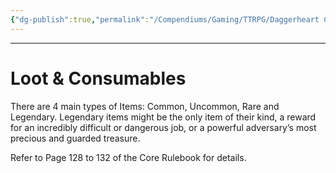 ```yaml
---
{"dg-publish":true,"permalink":"/Compendiums/Gaming/TTRPG/Daggerheart Compendium/General/Loot & Consumables/"}
---
```



---
# Loot & Consumables
There are 4 main types of Items: Common, Uncommon, Rare and Legendary.
Legendary items might be the only item of their kind, a reward for an incredibly difficult or dangerous job, or a powerful adversary’s most precious and guarded treasure.

Refer to Page 128 to 132 of the Core Rulebook for details.